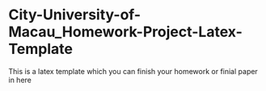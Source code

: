 # City-University-of-Macau_Homework-Project-Latex-Template
This is a latex template which you can finish your homework or finial paper in here
